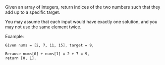 Given an array of integers, return indices of the two numbers such that they add up to a specific target.

You may assume that each input would have  exactly  one solution, and you may not use the  same  element twice.

Example:

```
Given nums = [2, 7, 11, 15], target = 9,

Because nums[0] + nums[1] = 2 + 7 = 9,
return [0, 1].
```